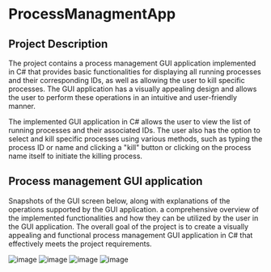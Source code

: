 # ProcessManagmentApp

## Project Description

The project contains a process management GUI application implemented in C# that provides basic functionalities for displaying all running processes and their corresponding IDs, as well as allowing the user to kill specific processes. The GUI application has a visually appealing design and allows the user to perform these operations in an intuitive and user-friendly manner.

The implemented GUI application in C# allows the user to view the list of running processes and their associated IDs. The user also has the option to select and kill specific processes using various methods, such as typing the process ID or name and clicking a "kill" button or clicking on the process name itself to initiate the killing process.

## Process management GUI application
Snapshots of the GUI screen below, along with explanations of the operations supported by the GUI application.  a comprehensive overview of the implemented functionalities and how they can be utilized by the user in the GUI application. The overall goal of the project is to create a visually appealing and functional process management GUI application in C# that effectively meets the project requirements.

![image](https://user-images.githubusercontent.com/102687012/232348033-3aedc8b5-e15b-4253-8c10-6dac5ede803d.png)
![image](https://user-images.githubusercontent.com/102687012/232348064-9f801b6c-e3f7-47d2-9daa-db0b75e6d7b2.png)
![image](https://user-images.githubusercontent.com/102687012/232348073-7d56a4e5-3966-41c1-b0ce-40a068ac946a.png)
![image](https://user-images.githubusercontent.com/102687012/232348082-2810bd76-cccd-4d9c-9c0d-efce0fb53ec3.png)

